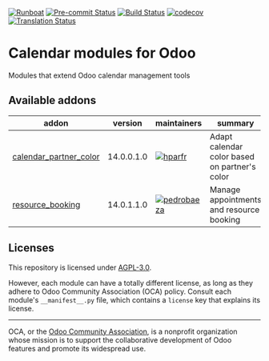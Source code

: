 
[![Runboat](https://img.shields.io/badge/runboat-Try%20me-875A7B.png)](https://runboat.odoo-community.org/builds?repo=OCA/calendar&target_branch=14.0)
[![Pre-commit Status](https://github.com/OCA/calendar/actions/workflows/pre-commit.yml/badge.svg?branch=14.0)](https://github.com/OCA/calendar/actions/workflows/pre-commit.yml?query=branch%3A14.0)
[![Build Status](https://github.com/OCA/calendar/actions/workflows/test.yml/badge.svg?branch=14.0)](https://github.com/OCA/calendar/actions/workflows/test.yml?query=branch%3A14.0)
[![codecov](https://codecov.io/gh/OCA/calendar/branch/14.0/graph/badge.svg)](https://codecov.io/gh/OCA/calendar)
[![Translation Status](https://translation.odoo-community.org/widgets/calendar-14-0/-/svg-badge.svg)](https://translation.odoo-community.org/engage/calendar-14-0/?utm_source=widget)

<!-- /!\ do not modify above this line -->

# Calendar modules for Odoo

Modules that extend Odoo calendar management tools

<!-- /!\ do not modify below this line -->

<!-- prettier-ignore-start -->

[//]: # (addons)

Available addons
----------------
addon | version | maintainers | summary
--- | --- | --- | ---
[calendar_partner_color](calendar_partner_color/) | 14.0.0.1.0 | [![hparfr](https://github.com/hparfr.png?size=30px)](https://github.com/hparfr) | Adapt calendar color based on partner's color
[resource_booking](resource_booking/) | 14.0.1.1.0 | [![pedrobaeza](https://github.com/pedrobaeza.png?size=30px)](https://github.com/pedrobaeza) | Manage appointments and resource booking

[//]: # (end addons)

<!-- prettier-ignore-end -->

## Licenses

This repository is licensed under [AGPL-3.0](LICENSE).

However, each module can have a totally different license, as long as they adhere to Odoo Community Association (OCA)
policy. Consult each module's `__manifest__.py` file, which contains a `license` key
that explains its license.

----
OCA, or the [Odoo Community Association](http://odoo-community.org/), is a nonprofit
organization whose mission is to support the collaborative development of Odoo features
and promote its widespread use.
